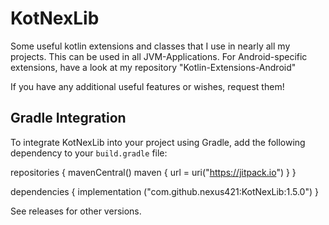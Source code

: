 # KotNexLib

Some useful kotlin extensions and classes that I use in nearly all my projects. This can be used in all JVM-Applications.
For Android-specific extensions, have a look at my repository "Kotlin-Extensions-Android"

If you have any additional useful features or wishes, request them!

## Gradle Integration

To integrate KotNexLib into your project using Gradle, add the following dependency to your `build.gradle` file:

repositories {
    mavenCentral()
    maven { url = uri("https://jitpack.io") }
}

dependencies {
implementation ("com.github.nexus421:KotNexLib:1.5.0")
}

See releases for other versions.
